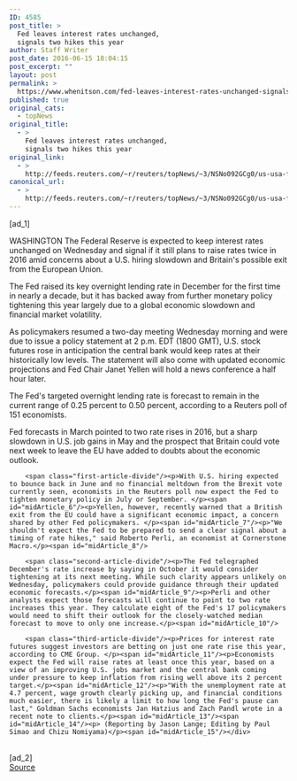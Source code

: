 ```yaml
---
ID: 4585
post_title: >
  Fed leaves interest rates unchanged,
  signals two hikes this year
author: Staff Writer
post_date: 2016-06-15 18:04:15
post_excerpt: ""
layout: post
permalink: >
  https://www.whenitson.com/fed-leaves-interest-rates-unchanged-signals-two-hikes-this-year/
published: true
original_cats:
  - topNews
original_title:
  - >
    Fed leaves interest rates unchanged,
    signals two hikes this year
original_link:
  - >
    http://feeds.reuters.com/~r/reuters/topNews/~3/NSNo092GCg0/us-usa-fed-idUSKCN0Z10DI
canonical_url:
  - >
    http://feeds.reuters.com/~r/reuters/topNews/~3/NSNo092GCg0/us-usa-fed-idUSKCN0Z10DI
---
```

 [ad_1]
<br><div id="articleText">
<span id="midArticle_start"/>

<span id="midArticle_0"/><span class="focusParagraph" readability="4"><p><span class="articleLocation">WASHINGTON</span> The Federal Reserve is expected to keep interest rates unchanged on Wednesday and signal if it still plans to raise rates twice in 2016 amid concerns about a U.S. hiring slowdown and Britain's possible exit from the European Union.  </p></span><span id="midArticle_1"/><p>The Fed raised its key overnight lending rate in December for the first time in nearly a decade, but it has backed away from further monetary policy tightening this year largely due to a global economic slowdown and financial market volatility.</p><span id="midArticle_2"/><p>As policymakers resumed a two-day meeting Wednesday morning and were due to issue a policy statement at 2 p.m. EDT (1800 GMT), U.S. stock futures rose in anticipation the central bank would keep rates at their historically low levels. The statement will also come with updated economic projections and Fed Chair Janet Yellen will hold a news conference a half hour later.</p><span id="midArticle_3"/><p>The Fed's targeted overnight lending rate is forecast to remain in the current range of 0.25 percent to 0.50 percent, according to a Reuters poll of 151 economists. </p><span id="midArticle_4"/><p>Fed forecasts in March pointed to two rate rises in 2016, but a sharp slowdown in U.S. job gains in May and the prospect that Britain could vote next week to leave the EU have added to doubts about the economic outlook.</p><span id="midArticle_5"/>
        
        <span class="first-article-divide"/><p>With U.S. hiring expected to bounce back in June and no financial meltdown from the Brexit vote currently seen, economists in the Reuters poll now expect the Fed to tighten monetary policy in July or September. </p><span id="midArticle_6"/><p>Yellen, however, recently warned that a British exit from the EU could have a significant economic impact, a concern shared by other Fed policymakers. </p><span id="midArticle_7"/><p>"We shouldn't expect the Fed to be prepared to send a clear signal about a timing of rate hikes," said Roberto Perli, an economist at Cornerstone Macro.</p><span id="midArticle_8"/>
        
        <span class="second-article-divide"/><p>The Fed telegraphed December's rate increase by saying in October it would consider tightening at its next meeting. While such clarity appears unlikely on Wednesday, policymakers could provide guidance through their updated economic forecasts.</p><span id="midArticle_9"/><p>Perli and other analysts expect those forecasts will continue to point to two rate increases this year. They calculate eight of the Fed's 17 policymakers would need to shift their outlook for the closely-watched median forecast to move to only one increase.</p><span id="midArticle_10"/>
        
        <span class="third-article-divide"/><p>Prices for interest rate futures suggest investors are betting on just one rate rise this year, according to CME Group. </p><span id="midArticle_11"/><p>Economists expect the Fed will raise rates at least once this year, based on a view of an improving U.S. jobs market and the central bank coming under pressure to keep inflation from rising well above its 2 percent target.</p><span id="midArticle_12"/><p>"With the unemployment rate at 4.7 percent, wage growth clearly picking up, and financial conditions much easier, there is likely a limit to how long the Fed's pause can last," Goldman Sachs economists Jan Hatzius and Zach Pandl wrote in a recent note to clients.</p><span id="midArticle_13"/><span id="midArticle_14"/><p> (Reporting by Jason Lange; Editing by Paul Simao and Chizu Nomiyama)</p><span id="midArticle_15"/></div>
<br>[ad_2]
<br><a href="http://feeds.reuters.com/~r/reuters/topNews/~3/NSNo092GCg0/us-usa-fed-idUSKCN0Z10DI">Source </a>